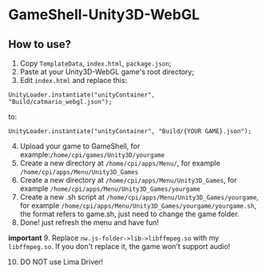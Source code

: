 # GameShell-Unity3D-WebGL

## How to use?
1. Copy `TemplateData`, `index.html`, `package.json`;
2. Paste at your Unity3D-WebGL game's root directory;
3. Edit `index.html` and replace this:
```
UnityLoader.instantiate("unityContainer", "Build/catmario_webgl.json");
```
to:
```
UnityLoader.instantiate("unityContainer", "Build/{YOUR GAME}.json");
```
4. Upload your game to GameShell, for example:`/home/cpi/games/Unity3D/yourgame`
5. Create a new directory at `/home/cpi/apps/Menu/`, for example `/home/cpi/apps/Menu/Unity3D_Games`
6. Create a new directory at `/home/cpi/apps/Menu/Unity3D_Games`, for example `/home/cpi/apps/Menu/Unity3D_Games/yourgame`
7. Create a new .sh script at `/home/cpi/apps/Menu/Unity3D_Games/yourgame`, for example `/home/cpi/apps/Menu/Unity3D_Games/yourgame/yourgame.sh`, the format refers to game.sh, just need to change the game folder.
8. Done! just refresh the menu and have fun!

**important**
9. Replace `nw.js-folder->lib->libffmpeg.so` with my `libffmpeg.so`. If you don't replace it, the game won't support audio!

10. DO NOT use Lima Driver!
